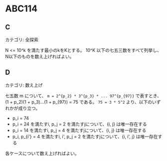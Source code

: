 # ABC114

## C
カテゴリ: 全探索

N <= 10^k を満たす最小のkをKとする。
10^K 以下の七五三数をすべて列挙し、N以下のものを数え上げればよい。

## D
カテゴリ: 数え上げ

七五数 m について、 `m = 2^{p_2} * 3^{p_3} * ... 97^{p_{97}}` で表すとき、
(1 + p_2)(1 + p_3)...(1 + p_{97}) = 75 である。
`75 = 3 * 5^2` より、以下のいずれかが成り立つ。

* p_i = 74
* p_i = 24 を満たすi, p_j = 2 を満たすjについて、{i, j} は唯一存在する
* p_i = 14 を満たすi, p_j = 4 を満たすjについて、{i, j} は唯一存在する
* p_i, p_{i'} = 4 を満たすi, i', p_j = 2 を満たすjについて、{i, i', j} は唯一存在する

各ケースについて数え上げればよい。
